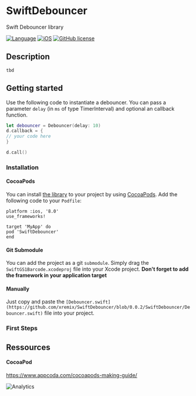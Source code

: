 # SwiftDebouncer
Swift Debouncer library

[![Language](https://img.shields.io/badge/language-swift%204-1b7cb9.svg)](https://img.shields.io/badge/language-swift%204-1b7cb9.svg)
[![iOS](https://img.shields.io/badge/iOS-8.0%2B-1b7cb9.svg)](https://img.shields.io/badge/iOS-9.0%2B-1b7cb9.svg)
[![GitHub license](https://img.shields.io/badge/license-MIT-blue.svg)](https://github.com/xremix/SwiftDebouncer/blob/master/LICENSE)

## Description
`tbd`

## Getting started

Use the following code to instantiate a debouncer.
You can pass a parameter `delay` (in `ms` of type TimerInterval) and optional an callback function.

```SWIFT
let debouncer = Debouncer(delay: 10)
d.callback = {
// your code here
}

d.call()
```

### Installation

#### CocoaPods

You can install [the library](https://cocoapods.org/pods/SwiftDebouncer) to your project by using [CocoaPods](https://cocoapods.org). Add the following code to your `Podfile`:
```
platform :ios, '8.0'
use_frameworks!

target 'MyApp' do
pod 'SwiftDebouncer'
end
```

#### Git Submodule

You can add the project as a git `submodule`. Simply drag the `SwiftGS1Barcode.xcodeproj` file into your Xcode project.
**Don't forget to add the framework in your application target**

#### Manually

Just copy and paste the `[Debouncer.swift](https://github.com/xremix/SwiftDebouncer/blob/0.0.2/SwiftDebouncer/Debouncer.swift)` file into your project.

### First Steps

## Ressources

#### CocoaPod
https://www.appcoda.com/cocoapods-making-guide/


![Analytics](https://ga-beacon.appspot.com/UA-40522413-9/SwiftDebouncer/readme?pixel)
